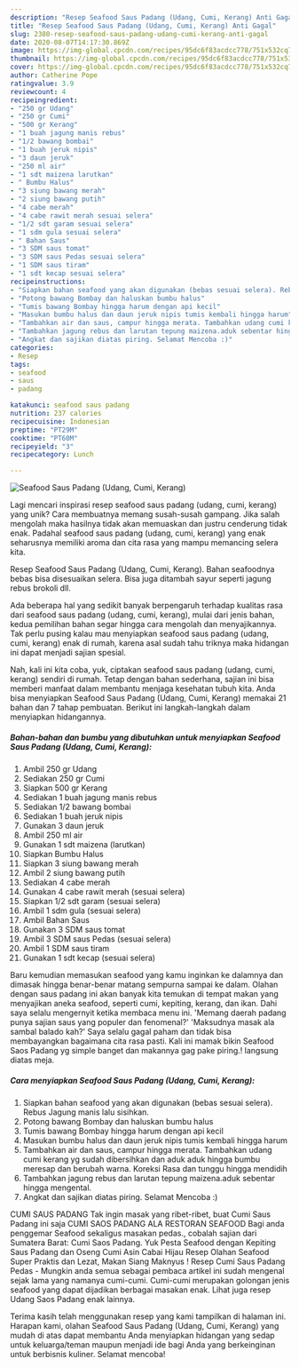 ```yaml
---
description: "Resep Seafood Saus Padang (Udang, Cumi, Kerang) Anti Gagal"
title: "Resep Seafood Saus Padang (Udang, Cumi, Kerang) Anti Gagal"
slug: 2380-resep-seafood-saus-padang-udang-cumi-kerang-anti-gagal
date: 2020-08-07T14:17:30.869Z
image: https://img-global.cpcdn.com/recipes/95dc6f83acdcc778/751x532cq70/seafood-saus-padang-udang-cumi-kerang-foto-resep-utama.jpg
thumbnail: https://img-global.cpcdn.com/recipes/95dc6f83acdcc778/751x532cq70/seafood-saus-padang-udang-cumi-kerang-foto-resep-utama.jpg
cover: https://img-global.cpcdn.com/recipes/95dc6f83acdcc778/751x532cq70/seafood-saus-padang-udang-cumi-kerang-foto-resep-utama.jpg
author: Catherine Pope
ratingvalue: 3.9
reviewcount: 4
recipeingredient:
- "250 gr Udang"
- "250 gr Cumi"
- "500 gr Kerang"
- "1 buah jagung manis rebus"
- "1/2 bawang bombai"
- "1 buah jeruk nipis"
- "3 daun jeruk"
- "250 ml air"
- "1 sdt maizena larutkan"
- " Bumbu Halus"
- "3 siung bawang merah"
- "2 siung bawang putih"
- "4 cabe merah"
- "4 cabe rawit merah sesuai selera"
- "1/2 sdt garam sesuai selera"
- "1 sdm gula sesuai selera"
- " Bahan Saus"
- "3 SDM saus tomat"
- "3 SDM saus Pedas sesuai selera"
- "1 SDM saus tiram"
- "1 sdt kecap sesuai selera"
recipeinstructions:
- "Siapkan bahan seafood yang akan digunakan (bebas sesuai selera). Rebus Jagung manis lalu sisihkan."
- "Potong bawang Bombay dan haluskan bumbu halus"
- "Tumis bawang Bombay hingga harum dengan api kecil"
- "Masukan bumbu halus dan daun jeruk nipis tumis kembali hingga harum"
- "Tambahkan air dan saus, campur hingga merata. Tambahkan udang cumi kerang yg sudah dibersihkan dan aduk aduk hingga bumbu meresap dan berubah warna. Koreksi Rasa dan tunggu hingga mendidih"
- "Tambahkan jagung rebus dan larutan tepung maizena.aduk sebentar hingga mengental."
- "Angkat dan sajikan diatas piring. Selamat Mencoba :)"
categories:
- Resep
tags:
- seafood
- saus
- padang

katakunci: seafood saus padang 
nutrition: 237 calories
recipecuisine: Indonesian
preptime: "PT29M"
cooktime: "PT60M"
recipeyield: "3"
recipecategory: Lunch

---
```



![Seafood Saus Padang (Udang, Cumi, Kerang)](https://img-global.cpcdn.com/recipes/95dc6f83acdcc778/751x532cq70/seafood-saus-padang-udang-cumi-kerang-foto-resep-utama.jpg)

Lagi mencari inspirasi resep seafood saus padang (udang, cumi, kerang) yang unik? Cara membuatnya memang susah-susah gampang. Jika salah mengolah maka hasilnya tidak akan memuaskan dan justru cenderung tidak enak. Padahal seafood saus padang (udang, cumi, kerang) yang enak seharusnya memiliki aroma dan cita rasa yang mampu memancing selera kita.

Resep Seafood Saus Padang (Udang, Cumi, Kerang). Bahan seafoodnya bebas bisa disesuaikan selera. Bisa juga ditambah sayur seperti jagung rebus brokoli dll.

Ada beberapa hal yang sedikit banyak berpengaruh terhadap kualitas rasa dari seafood saus padang (udang, cumi, kerang), mulai dari jenis bahan, kedua pemilihan bahan segar hingga cara mengolah dan menyajikannya. Tak perlu pusing kalau mau menyiapkan seafood saus padang (udang, cumi, kerang) enak di rumah, karena asal sudah tahu triknya maka hidangan ini dapat menjadi sajian spesial.


Nah, kali ini kita coba, yuk, ciptakan seafood saus padang (udang, cumi, kerang) sendiri di rumah. Tetap dengan bahan sederhana, sajian ini bisa memberi manfaat dalam membantu menjaga kesehatan tubuh kita. Anda bisa menyiapkan Seafood Saus Padang (Udang, Cumi, Kerang) memakai 21 bahan dan 7 tahap pembuatan. Berikut ini langkah-langkah dalam menyiapkan hidangannya.

<!--inarticleads1-->

##### Bahan-bahan dan bumbu yang dibutuhkan untuk menyiapkan Seafood Saus Padang (Udang, Cumi, Kerang):

1. Ambil 250 gr Udang
1. Sediakan 250 gr Cumi
1. Siapkan 500 gr Kerang
1. Sediakan 1 buah jagung manis rebus
1. Sediakan 1/2 bawang bombai
1. Sediakan 1 buah jeruk nipis
1. Gunakan 3 daun jeruk
1. Ambil 250 ml air
1. Gunakan 1 sdt maizena (larutkan)
1. Siapkan  Bumbu Halus
1. Siapkan 3 siung bawang merah
1. Ambil 2 siung bawang putih
1. Sediakan 4 cabe merah
1. Gunakan 4 cabe rawit merah (sesuai selera)
1. Siapkan 1/2 sdt garam (sesuai selera)
1. Ambil 1 sdm gula (sesuai selera)
1. Ambil  Bahan Saus
1. Gunakan 3 SDM saus tomat
1. Ambil 3 SDM saus Pedas (sesuai selera)
1. Ambil 1 SDM saus tiram
1. Gunakan 1 sdt kecap (sesuai selera)


Baru kemudian memasukan seafood yang kamu inginkan ke dalamnya dan dimasak hingga benar-benar matang sempurna sampai ke dalam. Olahan dengan saus padang ini akan banyak kita temukan di tempat makan yang menyajikan aneka seafood, seperti cumi, kepiting, kerang, dan ikan. Dahi saya selalu mengernyit ketika membaca menu ini. &#39;Memang daerah padang punya sajian saus yang populer dan fenomenal?&#39; &#39;Maksudnya masak ala sambal balado kah?&#39; Saya selalu gagal paham dan tidak bisa membayangkan bagaimana cita rasa pasti. Kali ini mamak bikin Seafood Saos Padang yg simple banget dan makannya gag pake piring.! langsung diatas meja. 

<!--inarticleads2-->

##### Cara menyiapkan Seafood Saus Padang (Udang, Cumi, Kerang):

1. Siapkan bahan seafood yang akan digunakan (bebas sesuai selera). Rebus Jagung manis lalu sisihkan.
1. Potong bawang Bombay dan haluskan bumbu halus
1. Tumis bawang Bombay hingga harum dengan api kecil
1. Masukan bumbu halus dan daun jeruk nipis tumis kembali hingga harum
1. Tambahkan air dan saus, campur hingga merata. Tambahkan udang cumi kerang yg sudah dibersihkan dan aduk aduk hingga bumbu meresap dan berubah warna. Koreksi Rasa dan tunggu hingga mendidih
1. Tambahkan jagung rebus dan larutan tepung maizena.aduk sebentar hingga mengental.
1. Angkat dan sajikan diatas piring. Selamat Mencoba :)


CUMI SAUS PADANG Tak ingin masak yang ribet-ribet, buat Cumi Saus Padang ini saja CUMI SAOS PADANG ALA RESTORAN SEAFOOD Bagi anda penggemar Seafood sekaligus masakan pedas., cobalah sajian dari Sumatera Barat: Cumi Saos Padang. Yuk Pesta Seafood dengan Kepiting Saus Padang dan Oseng Cumi Asin Cabai Hijau Resep Olahan Seafood Super Praktis dan Lezat, Makan Siang Maknyus ! Resep Cumi Saus Padang Pedas - Mungkin anda semua sebagai pembaca artikel ini sudah mengenal sejak lama yang namanya cumi-cumi. Cumi-cumi merupakan golongan jenis seafood yang dapat dijadikan berbagai masakan enak. Lihat juga resep Udang Saos Padang enak lainnya. 

Terima kasih telah menggunakan resep yang kami tampilkan di halaman ini. Harapan kami, olahan Seafood Saus Padang (Udang, Cumi, Kerang) yang mudah di atas dapat membantu Anda menyiapkan hidangan yang sedap untuk keluarga/teman maupun menjadi ide bagi Anda yang berkeinginan untuk berbisnis kuliner. Selamat mencoba!
